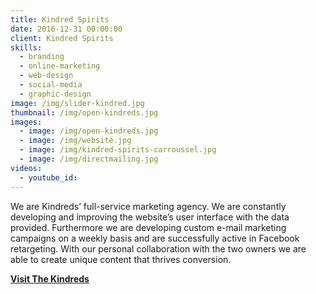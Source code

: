 ```yaml
---
title: Kindred Spirits
date: 2016-12-31 00:00:00
client: Kindred Spirits
skills:
  - branding
  - online-marketing
  - web-design
  - social-media
  - graphic-design
image: /img/slider-kindred.jpg
thumbnail: /img/open-kindreds.jpg
images:
  - image: /img/open-kindreds.jpg
  - image: /img/website.jpg
  - image: /img/kindred-spirits-carroussel.jpg
  - image: /img/directmailing.jpg
videos:
  - youtube_id:
---
```



We are Kindreds’ full-service marketing agency. We are constantly developing and improving the website’s user interface with the data provided. Furthermore we are developing custom e-mail marketing campaigns on a weekly basis and are successfully active in Facebook retargeting. With our personal collaboration with the two owners we are able to create unique content that thrives conversion.

**[Visit The Kindreds](http://www.thekindreds.com/)**
